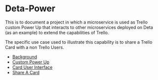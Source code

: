 # Deta-Power
This is to document a project in which a microservice is used as Trello custom Power Up that interacts to other microservices deployed on Deta (as an example) to extend the capabilities of Trello.

The specific use case used to illustrate this capability is to share a Trello Card with a non Trello Users.

- [Background](https://github.com/xu2xulim/Deta-Power/blob/main/Background.md)
- [Custom Power Up](https://github.com/xu2xulim/Deta-Power/blob/main/Custom%20Power%20Up.md)
- [Card User Interface](https://github.com/xu2xulim/Deta-Power/blob/main/Card%20User%20Interface.md)
- [Share A Card](https://github.com/xu2xulim/Deta-Power/blob/main/Share%20a%20card.md)


